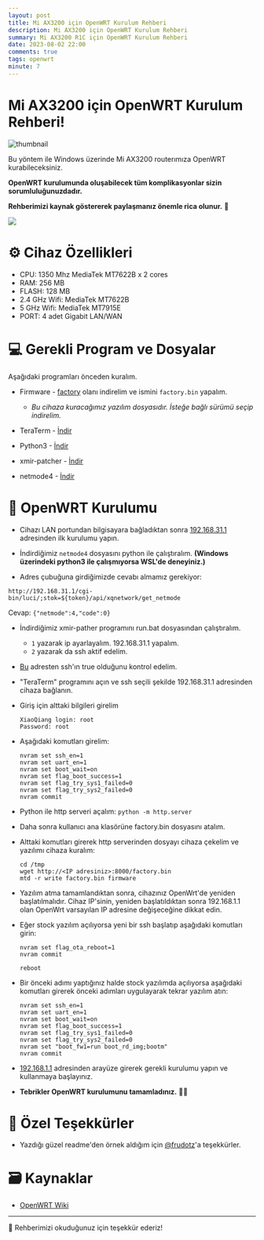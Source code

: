 ```yaml
---
layout: post
title: Mi AX3200 için OpenWRT Kurulum Rehberi
description: Mi AX3200 için OpenWRT Kurulum Rehberi
summary: Mi AX3200 R1C için OpenWRT Kurulum Rehberi
date: 2023-08-02 22:00
comments: true
tags: openwrt
minute: 7
--- 
```

# Mi AX3200 için OpenWRT Kurulum Rehberi!

![thumbnail](https://github.com/yucellmustafa/yucellmustafa.github.io/assets/49123562/48989e7c-6d7b-4487-8e58-e5597f8c22bb)

Bu yöntem ile Windows üzerinde Mi AX3200 routerımıza OpenWRT kurabileceksiniz.  

**OpenWRT kurulumunda oluşabilecek tüm komplikasyonlar sizin sorumluluğunuzdadır.**  

**Rehberimizi kaynak göstererek paylaşmanız önemle rica olunur.** 🙏

<p align="left">
  <a href="https://youtu.be/zi18xRQkthU"><img src="https://img.shields.io/badge/Youtube-Kurulum Video Rehberi-blue?logo=youtube&logoColor=white"/></a>
</p>
  

# ⚙️ Cihaz Özellikleri

- CPU: 1350 Mhz MediaTek MT7622B x 2 cores
- RAM: 256 MB
- FLASH: 128 MB
- 2.4 GHz Wifi: MediaTek MT7622B
- 5 GHz Wifi: MediaTek MT7915E
- PORT: 4 adet Gigabit LAN/WAN

# 💻 Gerekli Program ve Dosyalar
Aşağıdaki programları önceden kuralım.

- Firmware - [factory](https://firmware-selector.openwrt.org/?version=22.03.5&target=mediatek%2Fmt7622&id=xiaomi_redmi-router-ax6s) olanı indirelim ve ismini `factory.bin` yapalım.
  - *Bu cihaza kuracağımız yazılım dosyasıdır. İsteğe bağlı sürümü seçip indirelim.*

- TeraTerm - [İndir](https://github.com/yucellmustafa/yucellmustafa.github.io/releases/download/v1.0/2-Teraterm-4.106.exe)

- Python3 - [İndir](https://www.python.org/downloads/)

- xmir-patcher - [İndir](https://github.com/openwrt-xiaomi/xmir-patcher)

- netmode4 - [İndir](https://gist.githubusercontent.com/jmceleney/33c626a33960ac8a1764614cf57420cd/raw/2426919fcf6a06f6c24b03faae9dd805bf50b4f0/xiaomi-enable-mesh-telnet.py)

# 🚀 OpenWRT Kurulumu

- Cihazı LAN portundan bilgisayara bağladıktan sonra [192.168.31.1](http://192.168.31.1/) adresinden ilk kurulumu yapın.

- İndirdiğimiz `netmode4` dosyasını python ile çalıştıralım. **(Windows üzerindeki python3 ile çalışmıyorsa WSL'de deneyiniz.)**

- Adres çubuğuna girdiğimizde cevabı almamız gerekiyor:

`http://192.168.31.1/cgi-bin/luci/;stok=${token}/api/xqnetwork/get_netmode`

Cevap: `{"netmode":4,"code":0}`

- İndirdiğimiz xmir-pather programını run.bat dosyasından çalıştıralım. 

  - `1` yazarak ip ayarlayalım. 192.168.31.1 yapalım.
  - `2` yazarak da ssh aktif edelim.

- [Bu](http://192.168.31.1/cgi-bin/luci/api/xqsystem/fac_info) adresten ssh'ın true olduğunu kontrol edelim.

- "TeraTerm" programını açın ve ssh seçili şekilde 192.168.31.1 adresinden cihaza bağlanın.

- Giriş için alttaki bilgileri girelim
  
  ```
  XiaoQiang login: root
  Password: root
  ```
- Aşağıdaki komutları girelim: 
  ````
  nvram set ssh_en=1
  nvram set uart_en=1
  nvram set boot_wait=on
  nvram set flag_boot_success=1
  nvram set flag_try_sys1_failed=0
  nvram set flag_try_sys2_failed=0
  nvram commit
  ````

- Python ile http serveri açalım: `python -m http.server`

- Daha sonra kullanıcı ana klasörüne factory.bin dosyasını atalım.

- Alttaki komutları girerek http serverinden dosyayı cihaza çekelim ve yazılımı cihaza kuralım:
  ```
  cd /tmp
  wget http://<IP adresiniz>:8000/factory.bin
  mtd -r write factory.bin firmware
  ```

- Yazılım atma tamamlandıktan sonra, cihazınız OpenWrt'de yeniden başlatılmalıdır. Cihaz IP'sinin, yeniden başlatıldıktan sonra 192.168.1.1 olan OpenWrt varsayılan IP adresine değişeceğine dikkat edin.

- Eğer stock yazılım açılıyorsa yeni bir ssh başlatıp aşağıdaki komutları girin:
  ```
  nvram set flag_ota_reboot=1
  nvram commit

  reboot
  ```
- Bir önceki adımı yaptığınız halde stock yazılımda açılıyorsa aşağıdaki komutları girerek önceki adımları uygulayarak tekrar yazılım atın:

  ```
  nvram set ssh_en=1
  nvram set uart_en=1
  nvram set boot_wait=on
  nvram set flag_boot_success=1
  nvram set flag_try_sys1_failed=0
  nvram set flag_try_sys2_failed=0
  nvram set "boot_fw1=run boot_rd_img;bootm"
  nvram commit
  ```

- [192.168.1.1](http://192.168.1.1/) adresinden arayüze girerek gerekli kurulumu yapın ve kullanmaya başlayınız.

- **Tebrikler OpenWRT kurulumunu tamamladınız.** 👏👏

# 💖 Özel Teşekkürler
- Yazdığı güzel readme'den örnek aldığım için [@frudotz](https://github.com/frudotz)'a teşekkürler.

# 🗃️ Kaynaklar
- [OpenWRT Wiki](https://openwrt.org/toh/xiaomi/ax3200)

---
🎀 Rehberimizi okuduğunuz için teşekkür ederiz!  
